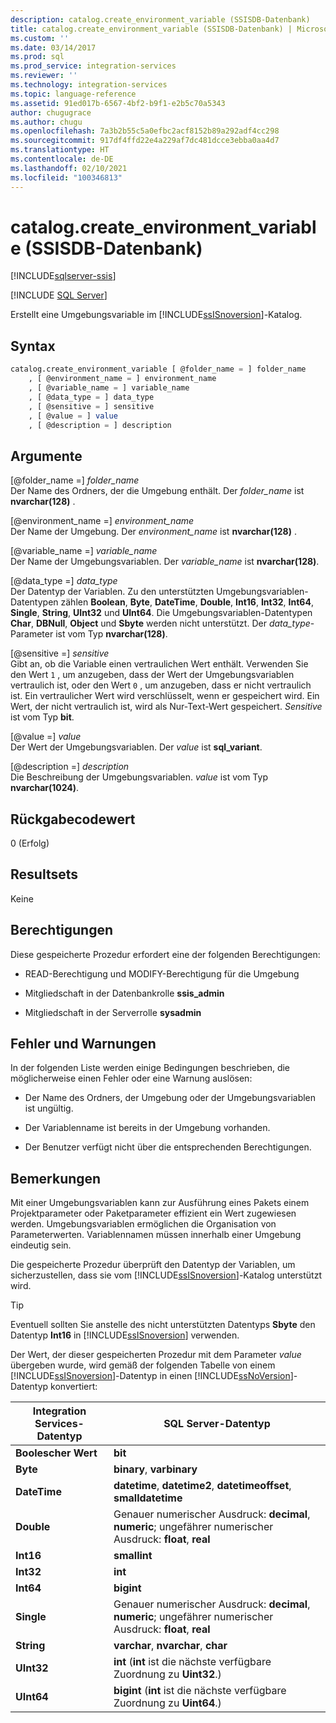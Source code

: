 ```yaml
---
description: catalog.create_environment_variable (SSISDB-Datenbank)
title: catalog.create_environment_variable (SSISDB-Datenbank) | Microsoft-Dokumentation
ms.custom: ''
ms.date: 03/14/2017
ms.prod: sql
ms.prod_service: integration-services
ms.reviewer: ''
ms.technology: integration-services
ms.topic: language-reference
ms.assetid: 91ed017b-6567-4bf2-b9f1-e2b5c70a5343
author: chugugrace
ms.author: chugu
ms.openlocfilehash: 7a3b2b55c5a0efbc2acf8152b89a292adf4cc298
ms.sourcegitcommit: 917df4ffd22e4a229af7dc481dcce3ebba0aa4d7
ms.translationtype: HT
ms.contentlocale: de-DE
ms.lasthandoff: 02/10/2021
ms.locfileid: "100346813"
---
```

# <a name="catalogcreate_environment_variable-ssisdb-database"></a>catalog.create_environment_variable (SSISDB-Datenbank)

[!INCLUDE[sqlserver-ssis](../../includes/applies-to-version/sqlserver-ssis.md)]


[!INCLUDE [SQL Server](../../includes/applies-to-version/sqlserver.md)]

  Erstellt eine Umgebungsvariable im [!INCLUDE[ssISnoversion](../../includes/ssisnoversion-md.md)]-Katalog.  
  
## <a name="syntax"></a>Syntax  
  
```sql  
catalog.create_environment_variable [ @folder_name = ] folder_name  
    , [ @environment_name = ] environment_name  
    , [ @variable_name = ] variable_name  
    , [ @data_type = ] data_type  
    , [ @sensitive = ] sensitive  
    , [ @value = ] value  
    , [ @description = ] description  
```  
  
## <a name="arguments"></a>Argumente  
 [@folder_name =] *folder_name*  
 Der Name des Ordners, der die Umgebung enthält. Der *folder_name* ist **nvarchar(128)** .  
  
 [@environment_name =] *environment_name*  
 Der Name der Umgebung. Der *environment_name* ist **nvarchar(128)** .  
  
 [@variable_name =] *variable_name*  
 Der Name der Umgebungsvariablen. Der *variable_name* ist **nvarchar(128)**.  
  
 [@data_type =] *data_type*  
 Der Datentyp der Variablen. Zu den unterstützten Umgebungsvariablen-Datentypen zählen **Boolean**, **Byte**, **DateTime**, **Double**, **Int16**, **Int32**, **Int64**, **Single**, **String**, **UInt32** und **UInt64**. Die Umgebungsvariablen-Datentypen **Char**, **DBNull**, **Object** und **Sbyte** werden nicht unterstützt. Der *data_type*-Parameter ist vom Typ **nvarchar(128)**.  
  
 [@sensitive =] *sensitive*  
 Gibt an, ob die Variable einen vertraulichen Wert enthält. Verwenden Sie den Wert `1` , um anzugeben, dass der Wert der Umgebungsvariablen vertraulich ist, oder den Wert `0` , um anzugeben, dass er nicht vertraulich ist. Ein vertraulicher Wert wird verschlüsselt, wenn er gespeichert wird. Ein Wert, der nicht vertraulich ist, wird als Nur-Text-Wert gespeichert. *Sensitive* ist vom Typ **bit**.  
  
 [@value =] *value*  
 Der Wert der Umgebungsvariablen. Der *value* ist **sql_variant**.  
  
 [@description =] *description*  
 Die Beschreibung der Umgebungsvariablen. *value* ist vom Typ **nvarchar(1024)**.  
  
## <a name="return-code-value"></a>Rückgabecodewert  
 0 (Erfolg)  
  
## <a name="result-sets"></a>Resultsets  
 Keine  
  
## <a name="permissions"></a>Berechtigungen  
 Diese gespeicherte Prozedur erfordert eine der folgenden Berechtigungen:  
  
-   READ-Berechtigung und MODIFY-Berechtigung für die Umgebung  
  
-   Mitgliedschaft in der Datenbankrolle **ssis_admin**  
  
-   Mitgliedschaft in der Serverrolle **sysadmin**  
  
## <a name="errors-and-warnings"></a>Fehler und Warnungen  
 In der folgenden Liste werden einige Bedingungen beschrieben, die möglicherweise einen Fehler oder eine Warnung auslösen:  
  
-   Der Name des Ordners, der Umgebung oder der Umgebungsvariablen ist ungültig.  
  
-   Der Variablenname ist bereits in der Umgebung vorhanden.  
  
-   Der Benutzer verfügt nicht über die entsprechenden Berechtigungen.  
  
## <a name="remarks"></a>Bemerkungen  
 Mit einer Umgebungsvariablen kann zur Ausführung eines Pakets einem Projektparameter oder Paketparameter effizient ein Wert zugewiesen werden. Umgebungsvariablen ermöglichen die Organisation von Parameterwerten. Variablennamen müssen innerhalb einer Umgebung eindeutig sein.  
  
 Die gespeicherte Prozedur überprüft den Datentyp der Variablen, um sicherzustellen, dass sie vom [!INCLUDE[ssISnoversion](../../includes/ssisnoversion-md.md)]-Katalog unterstützt wird.  
  
> [!TIP]  
>  Eventuell sollten Sie anstelle des nicht unterstützten Datentyps **Sbyte** den Datentyp **Int16** in [!INCLUDE[ssISnoversion](../../includes/ssisnoversion-md.md)] verwenden.  
  
 Der Wert, der dieser gespeicherten Prozedur mit dem Parameter *value* übergeben wurde, wird gemäß der folgenden Tabelle von einem [!INCLUDE[ssISnoversion](../../includes/ssisnoversion-md.md)]-Datentyp in einen [!INCLUDE[ssNoVersion](../../includes/ssnoversion-md.md)]-Datentyp konvertiert:  
  
|Integration Services-Datentyp|SQL Server-Datentyp|  
|------------------------------------|--------------------------|  
|**Boolescher Wert**|**bit**|  
|**Byte**|**binary**, **varbinary**|  
|**DateTime**|**datetime**, **datetime2**, **datetimeoffset**, **smalldatetime**|  
|**Double**|Genauer numerischer Ausdruck: **decimal**, **numeric**; ungefährer numerischer Ausdruck: **float**, **real**|  
|**Int16**|**smallint**|  
|**Int32**|**int**|  
|**Int64**|**bigint**|  
|**Single**|Genauer numerischer Ausdruck: **decimal**, **numeric**; ungefährer numerischer Ausdruck: **float**, **real**|  
|**String**|**varchar**, **nvarchar**, **char**|  
|**UInt32**|**int** (**int** ist die nächste verfügbare Zuordnung zu **Uint32**.)|  
|**UInt64**|**bigint** (**int** ist die nächste verfügbare Zuordnung zu **Uint64**.)|  
  
  
